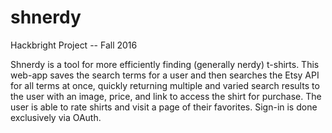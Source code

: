 # shnerdy
Hackbright Project -- Fall 2016

Shnerdy is a tool for more efficiently finding (generally nerdy) t-shirts. This web-app saves the search terms for a user and then searches the Etsy API for all terms at once, quickly returning multiple and varied search results to the user with an image, price, and link to access the shirt for purchase. The user is able to rate shirts and visit a page of their favorites. Sign-in is done exclusively via OAuth.
